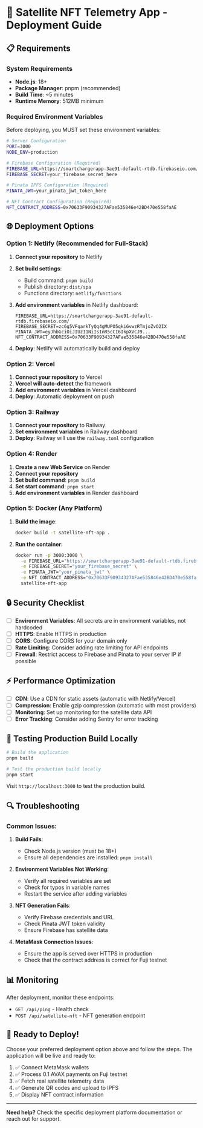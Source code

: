 # 🚀 Satellite NFT Telemetry App - Deployment Guide

## 📋 Requirements

### System Requirements
- **Node.js**: 18+ 
- **Package Manager**: pnpm (recommended)
- **Build Time**: ~5 minutes
- **Runtime Memory**: 512MB minimum

### Required Environment Variables
Before deploying, you MUST set these environment variables:

```bash
# Server Configuration
PORT=3000
NODE_ENV=production

# Firebase Configuration (Required)
FIREBASE_URL=https://smartchargerapp-3ae91-default-rtdb.firebaseio.com/
FIREBASE_SECRET=your_firebase_secret_here

# Pinata IPFS Configuration (Required)
PINATA_JWT=your_pinata_jwt_token_here

# NFT Contract Configuration (Required)
NFT_CONTRACT_ADDRESS=0x70633F90934327AFae535846e42BD470e558faAE
```

## 🌐 Deployment Options

### Option 1: Netlify (Recommended for Full-Stack)

1. **Connect your repository** to Netlify
2. **Set build settings**:
   - Build command: `pnpm build`
   - Publish directory: `dist/spa`
   - Functions directory: `netlify/functions`

3. **Add environment variables** in Netlify dashboard:
   ```
   FIREBASE_URL=https://smartchargerapp-3ae91-default-rtdb.firebaseio.com/
   FIREBASE_SECRET=zc6g5VFqarkTyQq4gMUPO5qkiGvwzRTmjoZvO2IX
   PINATA_JWT=eyJhbGciOiJIUzI1NiIsInR5cCI6IkpXVCJ9...
   NFT_CONTRACT_ADDRESS=0x70633F90934327AFae535846e42BD470e558faAE
   ```

4. **Deploy**: Netlify will automatically build and deploy

### Option 2: Vercel

1. **Connect your repository** to Vercel
2. **Vercel will auto-detect** the framework
3. **Add environment variables** in Vercel dashboard
4. **Deploy**: Automatic deployment on push

### Option 3: Railway

1. **Connect your repository** to Railway
2. **Set environment variables** in Railway dashboard
3. **Deploy**: Railway will use the `railway.toml` configuration

### Option 4: Render

1. **Create a new Web Service** on Render
2. **Connect your repository**
3. **Set build command**: `pnpm build`
4. **Set start command**: `pnpm start`
5. **Add environment variables** in Render dashboard

### Option 5: Docker (Any Platform)

1. **Build the image**:
   ```bash
   docker build -t satellite-nft-app .
   ```

2. **Run the container**:
   ```bash
   docker run -p 3000:3000 \
     -e FIREBASE_URL="https://smartchargerapp-3ae91-default-rtdb.firebaseio.com/" \
     -e FIREBASE_SECRET="your_firebase_secret" \
     -e PINATA_JWT="your_pinata_jwt" \
     -e NFT_CONTRACT_ADDRESS="0x70633F90934327AFae535846e42BD470e558faAE" \
     satellite-nft-app
   ```

## 🔒 Security Checklist

- [ ] **Environment Variables**: All secrets are in environment variables, not hardcoded
- [ ] **HTTPS**: Enable HTTPS in production
- [ ] **CORS**: Configure CORS for your domain only
- [ ] **Rate Limiting**: Consider adding rate limiting for API endpoints
- [ ] **Firewall**: Restrict access to Firebase and Pinata to your server IP if possible

## ⚡ Performance Optimization

- [ ] **CDN**: Use a CDN for static assets (automatic with Netlify/Vercel)
- [ ] **Compression**: Enable gzip compression (automatic with most providers)
- [ ] **Monitoring**: Set up monitoring for the satellite data API
- [ ] **Error Tracking**: Consider adding Sentry for error tracking

## 🧪 Testing Production Build Locally

```bash
# Build the application
pnpm build

# Test the production build locally
pnpm start
```

Visit `http://localhost:3000` to test the production build.

## 🔍 Troubleshooting

### Common Issues:

1. **Build Fails**: 
   - Check Node.js version (must be 18+)
   - Ensure all dependencies are installed: `pnpm install`

2. **Environment Variables Not Working**:
   - Verify all required variables are set
   - Check for typos in variable names
   - Restart the service after adding variables

3. **NFT Generation Fails**:
   - Verify Firebase credentials and URL
   - Check Pinata JWT token validity
   - Ensure Firebase has satellite data

4. **MetaMask Connection Issues**:
   - Ensure the app is served over HTTPS in production
   - Check that the contract address is correct for Fuji testnet

## 📊 Monitoring

After deployment, monitor these endpoints:
- `GET /api/ping` - Health check
- `POST /api/satellite-nft` - NFT generation endpoint

## 🚀 Ready to Deploy!

Choose your preferred deployment option above and follow the steps. The application will be live and ready to:

1. ✅ Connect MetaMask wallets
2. ✅ Process 0.1 AVAX payments on Fuji testnet  
3. ✅ Fetch real satellite telemetry data
4. ✅ Generate QR codes and upload to IPFS
5. ✅ Display NFT contract information

---

**Need help?** Check the specific deployment platform documentation or reach out for support.
